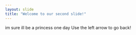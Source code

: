 ```yaml
---
layout: slide
title: "Welcome to our second slide!"
---
```

im sure ill be a princess one day 
Use the left arrow to go back!
